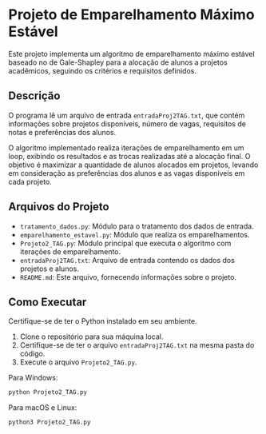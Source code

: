 # Projeto de Emparelhamento Máximo Estável

Este projeto implementa um algoritmo de emparelhamento máximo estável baseado no de Gale-Shapley para a alocação de alunos a projetos acadêmicos, seguindo os critérios e requisitos definidos.

## Descrição

O programa lê um arquivo de entrada `entradaProj2TAG.txt`, que contém informações sobre projetos disponíveis, número de vagas, requisitos de notas e preferências dos alunos.

O algoritmo implementado realiza iterações de emparelhamento em um loop, exibindo os resultados e as trocas realizadas até a alocação final. O objetivo é maximizar a quantidade de alunos alocados em projetos, levando em consideração as preferências dos alunos e as vagas disponíveis em cada projeto.

## Arquivos do Projeto

- `tratamento_dados.py`: Módulo para o tratamento dos dados de entrada.
- `emparelhamento_estavel.py`: Módulo que realiza os emparelhamentos.
- `Projeto2_TAG.py`: Módulo principal que executa o algoritmo com iterações de emparelhamento.
- `entradaProj2TAG.txt`: Arquivo de entrada contendo os dados dos projetos e alunos.
- `README.md`: Este arquivo, fornecendo informações sobre o projeto.

## Como Executar

Certifique-se de ter o Python instalado em seu ambiente.

1. Clone o repositório para sua máquina local.
2. Certifique-se de ter o arquivo `entradaProj2TAG.txt` na mesma pasta do código.
3. Execute o arquivo `Projeto2_TAG.py`.

Para Windows:
```bash
python Projeto2_TAG.py
```

Para macOS e Linux:
```bash
python3 Projeto2_TAG.py
```